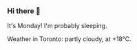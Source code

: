 ### Hi there :wave:

It's Monday! I'm probably sleeping.

Weather in Toronto: partly cloudy, at +18°C.
